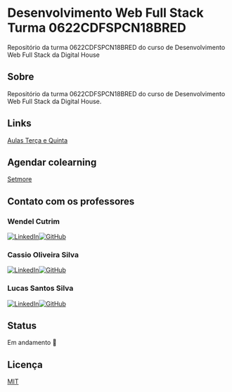 # Desenvolvimento Web Full Stack Turma 0622CDFSPCN18BRED
Repositório da turma 0622CDFSPCN18BRED do curso de Desenvolvimento Web Full Stack da Digital House

## Sobre

Repositório da turma 0622CDFSPCN18BRED do curso de Desenvolvimento Web Full Stack da Digital House.

## Links

[Aulas Terça e Quinta](https://digitalhouse.zoom.us/j/99304797882)

## Agendar colearning

[Setmore](https://booking.setmore.com/scheduleappointment/78fd3a05-18b4-4e19-863e-6766e7cff22b/services/0b853bfa-50ca-4030-b319-22d3e74e755d)

## Contato com os professores

### Wendel Cutrim

[![LinkedIn](https://img.shields.io/badge/linkedin-%230077B5.svg?style=for-the-badge&logo=linkedin&logoColor=white)](https://www.linkedin.com/in/wendel-cutrim-766643174/)[![GitHub](https://img.shields.io/badge/github-%23121011.svg?style=for-the-badge&logo=github&logoColor=white)](https://github.com/wendelcutrim)

### Cassio Oliveira Silva

[![LinkedIn](https://img.shields.io/badge/linkedin-%230077B5.svg?style=for-the-badge&logo=linkedin&logoColor=white)](https://www.linkedin.com/in/cassiooliveira93/)[![GitHub](https://img.shields.io/badge/github-%23121011.svg?style=for-the-badge&logo=github&logoColor=white)](https://github.com/intwone)


### Lucas Santos Silva

[![LinkedIn](https://img.shields.io/badge/linkedin-%230077B5.svg?style=for-the-badge&logo=linkedin&logoColor=white)](https://www.linkedin.com/in/lucassantos11)[![GitHub](https://img.shields.io/badge/github-%23121011.svg?style=for-the-badge&logo=github&logoColor=white)](https://github.com/lslm)

## Status

Em andamento 🚧

## Licença

[MIT](./LICENSE)
